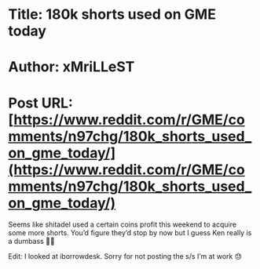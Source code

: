 # Title: 180k shorts used on GME today
# Author: xMriLLeST
# Post URL: [https://www.reddit.com/r/GME/comments/n97chg/180k_shorts_used_on_gme_today/](https://www.reddit.com/r/GME/comments/n97chg/180k_shorts_used_on_gme_today/)


Seems like shitadel used a certain coins profit this weekend to acquire some more shorts. You’d figure they’d stop by now but I guess Ken really is a dumbass 🤣🤣


Edit: I looked at iborrowdesk. Sorry for not posting the s/s I’m at work 😓